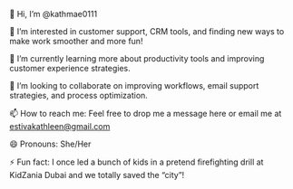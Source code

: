 👋 Hi, I’m @kathmae0111

👀 I’m interested in customer support, CRM tools, and finding new ways to make work smoother and more fun!

🌱 I’m currently learning more about productivity tools and improving customer experience strategies.

💞️ I’m looking to collaborate on improving workflows, email support strategies, and process optimization.

📫 How to reach me: Feel free to drop me a message here or email me at estivakathleen@gmail.com

😄 Pronouns: She/Her

⚡ Fun fact: I once led a bunch of kids in a pretend firefighting drill at KidZania Dubai and we totally saved the “city”!
